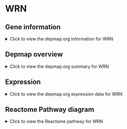 <h1>WRN</h1>

<h2>Gene information</h2>
<details>
  <summary>Click to view the depmap.org information for WRN</summary>
  <p><a href="https://depmap.org/portal/gene/WRN?tab=about" target="_BLANK">Open page in a new tab...</a></p>
  <iframe src="https://depmap.org/portal/gene/WRN?tab=about" style="border:none;width:100%;height:800px"></iframe>
</details>

<h2>Depmap overview</h2>
<details>
  <summary>Click to view the depmap.org summary for WRN</summary>
  <p><a href="https://depmap.org/portal/gene/WRN?tab=overview" target="_BLANK">Open page in a new tab...</a></p>
  <iframe src="https://depmap.org/portal/gene/WRN?tab=overview" style="border:none;width:100%;height:800px"></iframe>
</details>

<h2>Expression</h2>
<details>
  <summary>Click to view the depmap.org expression data for WRN</summary>
  <p><a href="https://depmap.org/portal/gene/WRN?tab=characterization" target="_BLANK">Open page in a new tab...</a></p>
  <iframe src="https://depmap.org/portal/gene/WRN?tab=characterization" style="border:none;width:100%;height:800px"></iframe>
</details>



<h2>Reactome Pathway diagram</h2>
<details>
  <summary>Click to view the Reactome pathway for WRN</summary>
  <p><a href="https://reactome.org/PathwayBrowser/#/R-HSA-69473" target="_BLANK">Open page in a new tab...</a></p>
  <p>G2/M DNA damage checkpoint</p>
<iframe src="https://reactome.org/PathwayBrowser/#/R-HSA-69473" style="border:none;width:100%;height:800px"></iframe>
</details>



